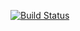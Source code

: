 [![Build Status](https://travis-ci.org/kuduka/laravel-forum.svg?branch=master)](https://travis-ci.org/kuduka/laravel-forum)
